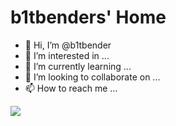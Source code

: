 # b1tbenders' Home

- 👋 Hi, I’m @b1tbender
- 👀 I’m interested in ...
- 🌱 I’m currently learning ...
- 💞️ I’m looking to collaborate on ...
- 📫 How to reach me ...


![](https://komarev.com/ghpvc/?username=b1tbender)

<!---
b1tbender/b1tbender is a ✨ special ✨ repository because its `README.md` (this file) appears on your GitHub profile.
You can click the Preview link to take a look at your changes.
--->
